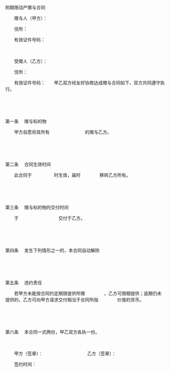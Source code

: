 



附期限动产赠与合同



 

　　赠与人（甲方）：

　　住所：

　　有效证件号码：　　

　　

　　受赠人（乙方）：

　　住所：

　　有效证件号码：　　甲乙双方经友好协商达成赠与合同如下，双方共同遵守执行。

　　

　　

第一条
　赠与标的物

　　甲方自愿将其所有　　　　　　　　的赠与乙方。

　　

　　

第二条
　合同生效时间

　　此合同于　　　　　时生效，届时　　　　 移转乙方所有。

　　

　　

第三条
　赠与标的物的交付时间

　　于　　　　　　　　　交付于乙方。

　　

　　

第四条
　发生下列情形之一的，本合同自动解除

　　

　　

第五条
　违约责任

　　若甲方未能按合同约定期限提供所赠　　　　 ，乙方可限期提供；逾期仍未提供的，乙方可向甲方请求交付相当于合同所指　　　　 价值的货币。

　　

　　

第六条
　本合同一式两份，甲乙双方各执一份。　　

　　

　　甲方（签章）：　　　　　　　　　　乙方（签章）：

　　签约时间：

　　